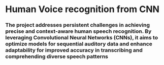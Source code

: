 # Human Voice recognition from CNN
### The project addresses persistent challenges in achieving precise and context-aware human speech recognition. By leveraging Convolutional Neural Networks (CNNs), it aims to optimize models for sequential auditory data and enhance adaptability for improved accuracy in transcribing and comprehending diverse speech patterns
